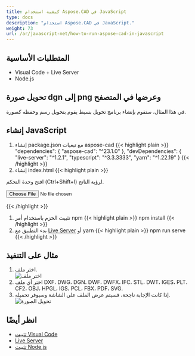 ```yaml
---
title: كيفية استخدام Aspose.CAD في JavaScript
type: docs
description: "استخدام Aspose.CAD في JavaScript."
weight: 73
url: /ar/javascript-net/how-to-run-aspose-cad-in-javascript
---
```


## المتطلبات الأساسية
- Visual Code + Live Server
- Node.js

## تحويل صورة dgn إلى png وعرضها في المتصفح

في هذا المثال، ستقوم بإنشاء برنامج تحويل بسيط يقوم بتحويل رسم وحفظه كصورة.

## إنشاء JavaScript

1. إنشاء package.json مع تبعيات aspose-cad
{{< highlight plain >}}
"dependencies": {
    "aspose-cad": "^23.1.0"
  },
 "devDependencies": {
    "live-server": "^1.2.1",
    "typescript": "^3.3.3333",
    "yarn": "^1.22.19"
  }
{{< /highlight >}}
1. إنشاء index.html
{{< highlight plain >}}
<!DOCTYPE html>
افتح وحدة التحكم (Ctrl+Shift+I) لرؤية الناتج.

<script src="./node_modules/aspose-cad/dotnet.js"></script>
<script type="module" src="./node_modules/aspose-cad/es2015/index-js.js"></script>

<body>
	<input id="file" type="file">
	<img id="image" />
</body>

<script>
window.onload = async function () {
	document.querySelector('input').addEventListener('change', function() {
      var reader = new FileReader();
      reader.onload = function() {
      
          var arrayBuffer = this.result;
          var array = new Uint8Array(arrayBuffer);
          
		  //احصل على تنسيق الملف
		  fileFormat = Aspose.CAD.Image.getFileFormat(array);
          console.log(fileFormat);
		  
		  // تحميل
		  file = Aspose.CAD.Image.load(array);
          console.log(file);
		  
		  // حفظ
		  exportedFilePromise = Aspose.CAD.Image.save(array, new Aspose.CAD.PngOptions());
		  exportedFilePromise.then(exportedFile => {
			console.log(exportedFile);
			
			var urlCreator = window.URL || window.webkitURL;
			var blob = new Blob([exportedFile], { type: 'application/octet-stream' });
            var imageUrl = urlCreator.createObjectURL(blob);
            document.querySelector("#image").src = imageUrl;
		  });
      }
	  
      reader.readAsArrayBuffer(this.files[0]);
    }, 
	false);
};
</script>
{{< /highlight >}}

1. تثبيت الحزم باستخدام أمر npm
{{< highlight plain >}}
npm install
{{< /highlight >}}
1. بدء التطبيق مع [Live Server](https://marketplace.visualstudio.com/items?itemName=ritwickdey.LiveServer/) أو yarn
{{< highlight plain >}}
npm run serve
{{< /highlight >}}

## مثال على التنفيذ

1. اختر ملف.<br>
![اختر ملف](/_assets/javascript-net/javascript-net/choose-file.png)<br>
1. اختر أي ملف DXF، DWG، DGN، DWF، DWFX، IFC، STL، DWT، IGES، PLT، CF2، OBJ، HPGL، IGS، PCL، FBX، PDF، SVG.
1. إذا كانت الإجابة ناجحة، فسيتم عرض الملف على الشاشة وسيوفر تحميله.<br>
![تحويل الصورة](/_assets/javascript-net/javascript-net/convert-image.png)<br>
## انظر أيضًا

- [تثبيت Visual Code](https://code.visualstudio.com/)
- [Live Server](https://marketplace.visualstudio.com/items?itemName=ritwickdey.LiveServer/)
- [تثبيت Node.js](https://nodejs.org/en/)
